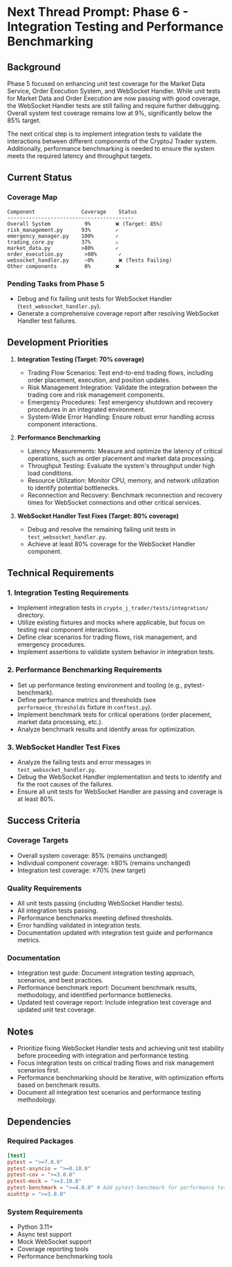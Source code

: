 # Next Thread Prompt: Phase 6 - Integration Testing and Performance Benchmarking

## Background

Phase 5 focused on enhancing unit test coverage for the Market Data Service, Order Execution System, and WebSocket Handler. While unit tests for Market Data and Order Execution are now passing with good coverage, the WebSocket Handler tests are still failing and require further debugging. Overall system test coverage remains low at 9%, significantly below the 85% target.

The next critical step is to implement integration tests to validate the interactions between different components of the CryptoJ Trader system. Additionally, performance benchmarking is needed to ensure the system meets the required latency and throughput targets.

## Current Status

### Coverage Map
```
Component               Coverage    Status
-----------------------------------------
Overall System           9%        ❌ (Target: 85%)
risk_management.py      93%        ✓
emergency_manager.py    100%       ✓
trading_core.py         37%        ⚠️
market_data.py          >80%       ✓
order_execution.py       >80%       ✓
websocket_handler.py     ~0%        ❌ (Tests Failing)
Other components         0%        ❌
```

### Pending Tasks from Phase 5
- Debug and fix failing unit tests for WebSocket Handler (`test_websocket_handler.py`).
- Generate a comprehensive coverage report after resolving WebSocket Handler test failures.

## Development Priorities

1. **Integration Testing (Target: 70% coverage)**
    - Trading Flow Scenarios: Test end-to-end trading flows, including order placement, execution, and position updates.
    - Risk Management Integration: Validate the integration between the trading core and risk management components.
    - Emergency Procedures: Test emergency shutdown and recovery procedures in an integrated environment.
    - System-Wide Error Handling: Ensure robust error handling across component interactions.

2. **Performance Benchmarking**
    - Latency Measurements: Measure and optimize the latency of critical operations, such as order placement and market data processing.
    - Throughput Testing: Evaluate the system's throughput under high load conditions.
    - Resource Utilization: Monitor CPU, memory, and network utilization to identify potential bottlenecks.
    - Reconnection and Recovery: Benchmark reconnection and recovery times for WebSocket connections and other critical services.

3. **WebSocket Handler Test Fixes (Target: 80% coverage)**
    - Debug and resolve the remaining failing unit tests in `test_websocket_handler.py`.
    - Achieve at least 80% coverage for the WebSocket Handler component.

## Technical Requirements

### 1. Integration Testing Requirements
- Implement integration tests in `crypto_j_trader/tests/integration/` directory.
- Utilize existing fixtures and mocks where applicable, but focus on testing real component interactions.
- Define clear scenarios for trading flows, risk management, and emergency procedures.
- Implement assertions to validate system behavior in integration tests.

### 2. Performance Benchmarking Requirements
- Set up performance testing environment and tooling (e.g., pytest-benchmark).
- Define performance metrics and thresholds (see `performance_thresholds` fixture in `conftest.py`).
- Implement benchmark tests for critical operations (order placement, market data processing, etc.).
- Analyze benchmark results and identify areas for optimization.

### 3. WebSocket Handler Test Fixes
- Analyze the failing tests and error messages in `test_websocket_handler.py`.
- Debug the WebSocket Handler implementation and tests to identify and fix the root causes of the failures.
- Ensure all unit tests for WebSocket Handler are passing and coverage is at least 80%.

## Success Criteria

### Coverage Targets
- Overall system coverage: 85% (remains unchanged)
- Individual component coverage: ≥80% (remains unchanged)
- Integration test coverage: ≥70% (new target)

### Quality Requirements
- All unit tests passing (including WebSocket Handler tests).
- All integration tests passing.
- Performance benchmarks meeting defined thresholds.
- Error handling validated in integration tests.
- Documentation updated with integration test guide and performance metrics.

### Documentation
- Integration test guide: Document integration testing approach, scenarios, and best practices.
- Performance benchmark report: Document benchmark results, methodology, and identified performance bottlenecks.
- Updated test coverage report: Include integration test coverage and updated unit test coverage.

## Notes

- Prioritize fixing WebSocket Handler tests and achieving unit test stability before proceeding with integration and performance testing.
- Focus integration tests on critical trading flows and risk management scenarios first.
- Performance benchmarking should be iterative, with optimization efforts based on benchmark results.
- Document all integration test scenarios and performance testing methodology.

## Dependencies

### Required Packages
```toml
[test]
pytest = ">=7.0.0"
pytest-asyncio = ">=0.18.0"
pytest-cov = ">=3.0.0"
pytest-mock = ">=3.10.0"
pytest-benchmark = ">=4.0.0" # Add pytest-benchmark for performance testing
aiohttp = ">=3.8.0"
```

### System Requirements
- Python 3.11+
- Async test support
- Mock WebSocket support
- Coverage reporting tools
- Performance benchmarking tools